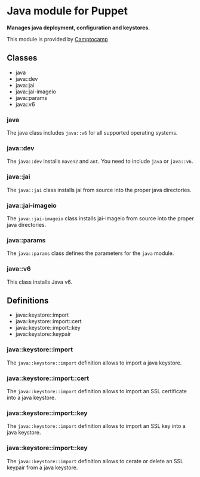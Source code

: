 # Java module for Puppet

**Manages java deployment, configuration and keystores.**

This module is provided by [Camptocamp](http://www.camptocamp.com/)

## Classes

 * java
 * java::dev
 * java::jai
 * java::jai-imageio
 * java::params
 * java::v6

### java

The java class includes `java::v6` for all supported operating systems.

### java::dev

The `java::dev` installs `maven2` and `ant`. You need to include `java` or `java::v6`.

### java::jai

The `java::jai` class installs jai from source into the proper java directories.

### java::jai-imageio

The `java::jai-imageio` class installs jai-imageio from source into the proper java directories.

### java::params

The `java::params` class defines the parameters for the `java` module.

### java::v6

This class installs Java v6.

## Definitions

 * java::keystore::import
 * java::keystore::import::cert
 * java::keystore::import::key
 * java::keystore::keypair

### java::keystore::import

The `java::keystore::import` definition allows to import a java keystore.

### java::keystore::import::cert

The `java::keystore::import` definition allows to import an SSL certificate into a java keystore.

### java::keystore::import::key

The `java::keystore::import` definition allows to import an SSL key into a java keystore.

### java::keystore::import::key

The `java::keystore::import` definition allows to cerate or delete an SSL keypair from a java keystore.
